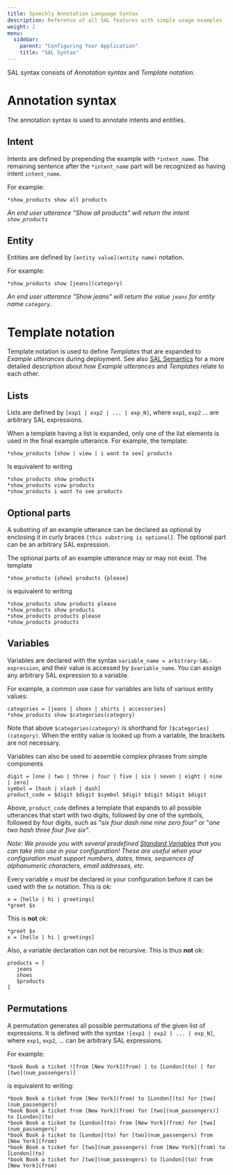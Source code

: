 ```yaml
---
title: Speechly Annotation Language Syntax
description: Reference of all SAL features with simple usage examples
weight: 2
menu:
  sidebar:
    parent: "Configuring Your Application"
    title: "SAL Syntax"
---
```

SAL syntax consists of *Annotation syntax* and *Template notation*.

# Annotation syntax
The annotation syntax is used to annotate intents and entities.

## Intent

Intents are defined by prepending the example with `*intent_name`. The remaining sentence after the `*intent_name` part will be recognized as having intent `intent_name`.

For example:

```
*show_products show all products
```

*An end user utterance "Show all products" will return the intent `show_products`*


## Entity

Entities are defined by `[entity value](entity name)` notation.

For example:

```
*show_products show [jeans](category)
```
*An end user utterance "Show jeans" will return the value `jeans` for entity name `category`.*

# Template notation
Template notation is used to define *Templates* that are expanded to *Example utterances* during deployment. See also [SAL Semantics](/slu-examples/semantics) for a more detailed description about how *Example utterances* and *Templates* relate to each other.

## Lists

Lists are defined by `[exp1 | exp2 | ... | exp_N]`, where `exp1`, `exp2` ... are arbitrary SAL expressions.

When a template having a list is expanded, only one of the list elements is used in the final example utterance. For example, the template:

```
*show_products [show | view | i want to see] products
```
Is equivalent to writing
```
*show_products show products
*show_products view products
*show_products i want to see products
```

## Optional parts
A substring of an example utterance can be declared as optional by enclosing it in curly braces `{this substring is optional}`. The optional part can be an arbitrary SAL expression.

The optional parts of an example utterance may or may not exist. The template
```
*show_products {show} products {please}
```
is equivalent to writing
```
*show_products show products please
*show_products show products
*show_products products please
*show_products products
```

## Variables

Variables are declared with the syntax `variable_name = arbitrary-SAL-expression`, and their value is accessed by `$variable_name`. You can assign any arbitrary SAL expression to a variable.

For example, a common use case for variables are lists of various entity values:
```
categories = [jeans | shoes | shirts | accessories]
*show_products show $categories(category)
```
Note that above `$categories(category)` is shorthand for `[$categories](category)`. When the entity value is looked up from a variable, the brackets are not necessary.

Variables can also be used to assemble complex phrases from simple components
```
digit = [one | two | three | four | five | six | seven | eight | nine | zero]
symbol = [hash | slash | dash]
product_code = $digit $digit $symbol $digit $digit $digit $digit
```
Above, `product_code` defines a template that expands to all possible utterances that start with two digits, followed by one of the symbols, followed by four digits, such as *"six four dash nine nine zero four"* or "*one two hash three four five six"*.

*Note: We provide you with several predefined [Standard Variables](/slu-examples/standard-variables/) that you can take into use in your configuration! These are useful when your configuration must support numbers, dates, times, sequences of alphanumeric characters, email addresses, etc.*

Every variable `x` *must* be declared in your configuration before it can be used with the `$x` notation. This is ok:
```
x = [hello | hi | greetings]
*greet $x
```
This is **not** ok:
```
*greet $x
x = [hello | hi | greetings]
```

Also, a variable declaration can not be recursive. This is thus **not** ok:
```
products = [
   jeans
   shoes
   $products
]
```

## Permutations

A permutation generates all possible permutations of the given list of expressions. It is defined with the syntax `![exp1 | exp2 | ... | exp_N]`, where `exp1`, `exp2`, ... can be arbitrary SAL expressions.

For example:
```
*book Book a ticket ![from [New York](from) | to [London](to) | for [two](num_passengers)]
```
is equivalent to writing:
```
*book Book a ticket from [New York](from) to [London](to) for [two](num_passengers)
*book Book a ticket from [New York](from) for [two](num_passengers)] to [London](to)
*book Book a ticket to [London](to) from [New York](from) for [two](num_passengers)
*book Book a ticket to [London](to) for [two](num_passengers) from [New York](from)
*book Book a ticket for [two](num_passengers) from [New York](from) to [London](to)
*book Book a ticket for [two](num_passengers) to [London](to) from [New York](from)
```
